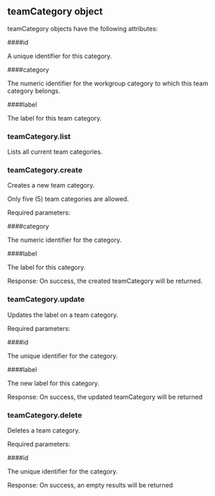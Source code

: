 ## teamCategory object

teamCategory objects have the following attributes:

####id

A unique identifier for this category.

####category

The numeric identifier for the workgroup category to which this team category belongs.

####label

The label for this team category.

### teamCategory.list

<script>tryit('teamCategory.list')</script>

Lists all current team categories.

### teamCategory.create

<script>tryit('teamCategory.create')</script> 

Creates a new team category.

Only five (5) team categories are allowed.

Required parameters:

####category

The numeric identifier for the category.

####label

The label for this category.

Response: On success, the created teamCategory will be returned.

### teamCategory.update

<script>tryit('teamCategory.update')</script> 

Updates the label on a team category.

Required parameters:

####id

The unique identifier for the category.

####label

The new label for this category.

Response: On success, the updated teamCategory will be returned

### teamCategory.delete

<script>tryit('teamCategory.delete')</script> 

Deletes a team category.

Required parameters:

####id

The unique identifier for the category.

Response: On success, an empty results will be returned

